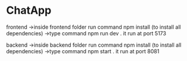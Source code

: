 # ChatApp

frontend
    ->inside frontend  folder run command npm install (to install all dependencies)
    ->type command npm run dev . it run at port 5173 


backend 
    ->inside backend  folder run command npm install (to install all dependencies)
    ->type command npm  start . it run at port 8081 
